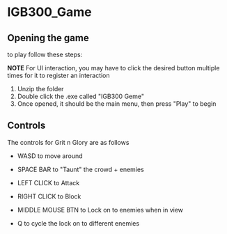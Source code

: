 # IGB300_Game
 
## Opening the game
to play follow these steps: 

**NOTE** For UI interaction, you may have to click the desired button multiple times for it to register an interaction

1. Unzip the folder
2. Double click the .exe called "IGB300 Geme"
3. Once opened, it should be the main menu, then press "Play" to begin


## Controls
The controls for Grit n Glory are as follows 

- WASD to move around

- SPACE BAR to "Taunt" the crowd + enemies

- LEFT CLICK to Attack

- RIGHT CLICK to Block

- MIDDLE MOUSE BTN to Lock on to enemies when in view

- Q to cycle the lock on to different enemies 

